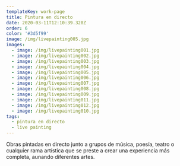 ```yaml
---
templateKey: work-page
title: Pintura en directo
date: 2020-03-11T12:10:39.320Z
order: 6
color: '#3d5f99'
image: /img/livepainting005.jpg
images:
  - image: /img/livepainting001.jpg
  - image: /img/livepainting002.jpg
  - image: /img/livepainting003.jpg
  - image: /img/livepainting004.jpg
  - image: /img/livepainting005.jpg
  - image: /img/livepainting006.jpg
  - image: /img/livepainting007.jpg
  - image: /img/livepainting008.jpg
  - image: /img/livepainting009.jpg
  - image: /img/livepainting011.jpg
  - image: /img/livepainting012.jpg
  - image: /img/livepainting010.jpg
tags:
  - pintura en directo
  - live painting
---
```

Obras pintadas en directo junto a grupos de música, poesía, teatro o cualquier rama artística que se preste a crear una experiencia más completa, aunando diferentes artes.
